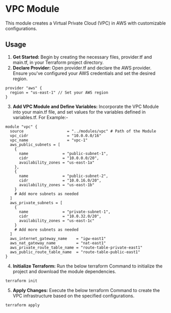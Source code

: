 # VPC Module

This module creates a Virtual Private Cloud (VPC) in AWS with customizable configurations.

## Usage

1. **Get Started:** Begin by creating the necessary files, provider.tf and main.tf, in your Terraform project directory.
2. **Declare Provider:** Open provider.tf and declare the AWS provider. Ensure you've configured your AWS credentials and set the desired region.
```
provider "aws" {
  region = "us-east-1" // Set your AWS region
}
```
3. **Add VPC Module and Define Variables:** Incorporate the VPC Module into your main.tf file, and set values for the variables defined in variables.tf.
For Example:-
```
module "vpc" {
  source                   = "../modules/vpc" # Path of the Module
  vpc_cidr                 = "10.0.0.0/16"
  vpc_name                 = "vpc-1"
  aws_public_subnets = [
    {
      name               = "public-subnet-1",
      cidr               = "10.0.0.0/20",
      availability_zones = "us-east-1a"
    },
    {
      name               = "public-subnet-2",
      cidr               = "10.0.16.0/20",
      availability_zones = "us-east-1b"
    }
    # Add more subnets as needed
  ]
  aws_private_subnets = [
    {
      name               = "private-subnet-1",
      cidr               = "10.0.32.0/20",
      availability_zones = "us-east-1c"
    }
    # Add more subnets as needed
  ]
  aws_internet_gateway_name    = "igw-east1"
  aws_nat_gateway_name         = "nat-east1"
  aws_private_route_table_name = "route-table-private-east1"
  aws_public_route_table_name  = "route-table-public-east1"
}
```

4. **Initialize Terraform:** Run the below terraform Command to initialize the project and download the module dependencies.
```
terraform init
```

5. **Apply Changes:** Execute the below terraform Command to create the VPC infrastructure based on the specified configurations.
```
terraform apply
``` 
